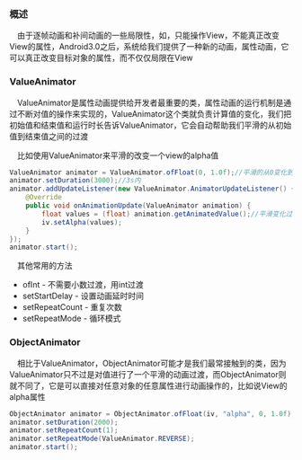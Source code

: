 ### 概述
　由于逐帧动画和补间动画的一些局限性，如，只能操作View，不能真正改变View的属性，Android3.0之后，系统给我们提供了一种新的动画，属性动画，它可以真正改变目标对象的属性，而不仅仅局限在View
 
### ValueAnimator
　ValueAnimator是属性动画提供给开发者最重要的类，属性动画的运行机制是通过不断对值的操作来实现的，ValueAnimator这个类就负责计算值的变化，我们把初始值和结束值和运行时长告诉ValueAnimator，它会自动帮助我们平滑的从初始值到结束值之间的过渡
 
　比如使用ValueAnimator来平滑的改变一个view的alpha值

``` java
ValueAnimator animator = ValueAnimator.ofFloat(0, 1.0f);//平滑的从0变化到1
animator.setDuration(3000);//3s内
animator.addUpdateListener(new ValueAnimator.AnimatorUpdateListener() {
	@Override
	public void onAnimationUpdate(ValueAnimator animation) {
		float values = (float) animation.getAnimatedValue();//平滑变化过程中拿到值
		iv.setAlpha(values);
	}
});
animator.start();
```
　其他常用的方法

 - ofInt - 不需要小数过渡，用int过渡
 - setStartDelay - 设置动画延时时间
 - setRepeatCount - 重复次数
 - setRepeatMode - 循环模式

### ObjectAnimator
　相比于ValueAnimator，ObjectAnimator可能才是我们最常接触到的类，因为ValueAnimator只不过是对值进行了一个平滑的动画过渡，而ObjectAnimator则就不同了，它是可以直接对任意对象的任意属性进行动画操作的，比如说View的alpha属性

``` java
ObjectAnimator animator = ObjectAnimator.ofFloat(iv, "alpha", 0, 1.0f);
animator.setDuration(2000);
animator.setRepeatCount(1);
animator.setRepeatMode(ValueAnimator.REVERSE);
animator.start();
```
